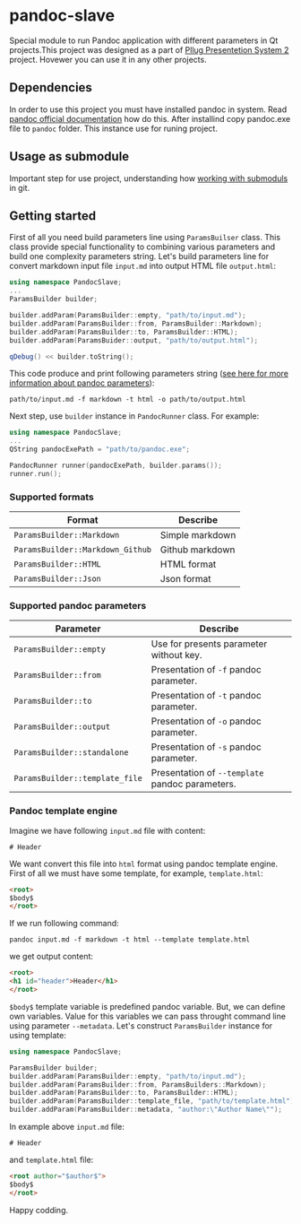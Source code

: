 # pandoc-slave
Special module to run Pandoc application with different parameters in Qt projects.This project was designed
as a part of [Pllug Presentetion System 2](https://github.com/PLLUG/pllug-presentation-system-2) project.
Hovewer you can use it in any other projects.

## Dependencies
In order to use this project you must have installed pandoc in system. Read
[pandoc official documentation](http://pandoc.org/installing.html) how do this. After installind copy pandoc.exe
file to `pandoc` folder. This instance use for runing project.

## Usage as submodule
Important step for use project, understanding how
[working with submoduls](https://github.com/blog/2104-working-with-submodules) in git.

## Getting started
First of all you need build parameters line using `ParamsBuilser` class. This class provide special functionality to combining various parameters and build one complexity parameters string. Let's build parameters line for convert markdown input file `input.md` into output HTML file `output.html`:
```c++
using namespace PandocSlave;
...
ParamsBuilder builder;

builder.addParam(ParamsBuilder::empty, "path/to/input.md");
builder.addParam(ParamsBuilder::from, ParamsBuilder::Markdown);
builder.addParam(ParamsBuilder::to, ParamsBuilder::HTML);
builder.addParam(ParamsBuider::output, "path/to/output.html");

qDebug() << builder.toString();
```
This code produce and print following parameters string ([see here for more information about pandoc parameters](http://pandoc.org/installing.html)):
```
path/to/input.md -f markdown -t html -o path/to/output.html
```
Next step, use `builder` instance in `PandocRunner` class. For example:
```c++
using namespace PandocSlave;
...
QString pandocExePath = "path/to/pandoc.exe";

PandocRunner runner(pandocExePath, builder.params());
runner.run();
```

### Supported formats
| Format        | Describe      |
| ------------- | ------------- |
|`ParamsBuilder::Markdown`|Simple markdown|
|`ParamsBuilder::Markdown_Github`|Github markdown|
|`ParamsBuilder::HTML`|HTML format|
|`ParamsBuilder::Json`|Json format|


### Supported pandoc parameters
| Parameter | Describe |
| --------- | -------- |
|`ParamsBuilder::empty`|Use for presents parameter without key.|
|`ParamsBuilder::from`|Presentation of `-f` pandoc parameter.|
|`ParamsBuilder::to`|Presentation of `-t` pandoc parameter.|
|`ParamsBuilder::output`|Presentation of `-o` pandoc parameter.|
|`ParamsBuilder::standalone`|Presentation of `-s` pandoc parameter.|
|`ParamsBuilder::template_file`|Presentation of `--template` pandoc parameters.|

### Pandoc template engine
Imagine we have following `input.md` file with content:
```
# Header
```
We want convert this file into `html` format using pandoc template engine.
First of all we must have some template, for example, `template.html`:
```html
<root>
$body$
</root>
```
If we run following command:
```
pandoc input.md -f markdown -t html --template template.html
```
we get output content:
```html
<root>
<h1 id="header">Header</h1>
</root>
```

`$body$` template variable is predefined pandoc variable.
But, we can define own variables. Value for this variables we can pass
throught command line using parameter `--metadata`. Let's construct
`ParamsBuilder` instance for using template:
```c++
using namespace PandocSlave;

ParamsBuilder builder;
builder.addParam(ParamsBuilder::empty, "path/to/input.md");
builder.addParam(ParamsBuilder::from, ParamsBuilders::Markdown);
builder.addParam(ParamsBuilder::to, ParamsBuilder::HTML);
builder.addParam(ParamsBuilder::template_file, "path/to/template.html");
builder.addParam(ParamsBuilder::metadata, "author:\"Author Name\"");
```

In example above `input.md` file:
```
# Header
```
and `template.html` file:
```html
<root author="$author$">
$body$
</root>
```

Happy codding.
